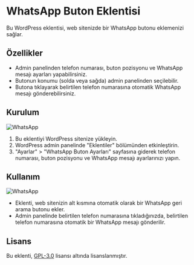 # WhatsApp Buton Eklentisi

Bu WordPress eklentisi, web sitenizde bir WhatsApp butonu eklemenizi sağlar.

## Özellikler

- Admin panelinden telefon numarası, buton pozisyonu ve WhatsApp mesajı ayarları yapabilirsiniz.
- Butonun konumu (solda veya sağda) admin panelinden seçilebilir.
- Butona tıklayarak belirtilen telefon numarasına otomatik WhatsApp mesajı gönderebilirsiniz.

## Kurulum
![WhatsApp]([WhatsApp.png](https://i.hizliresim.com/lntw2dx.png))

1. Bu eklentiyi WordPress sitenize yükleyin.
2. WordPress admin panelinde "Eklentiler" bölümünden etkinleştirin.
3. "Ayarlar" > "WhatsApp Buton Ayarları" sayfasına giderek telefon numarası, buton pozisyonu ve WhatsApp mesajı ayarlarınızı yapın.

## Kullanım
![WhatsApp]([WhatsApp.png]([https://i.hizliresim.com/lntw2dx.png](https://i.hizliresim.com/gr12wgf.png)))
- Eklenti, web sitenizin alt kısmına otomatik olarak bir WhatsApp geri arama butonu ekler.
- Admin panelinde belirtilen telefon numarasına tıkladığınızda, belirtilen telefon numarasına otomatik bir WhatsApp mesajı gönderilir.

## Lisans

Bu eklenti, [GPL-3.0](https://www.gnu.org/licenses/gpl-3.0.html) lisansı altında lisanslanmıştır.
